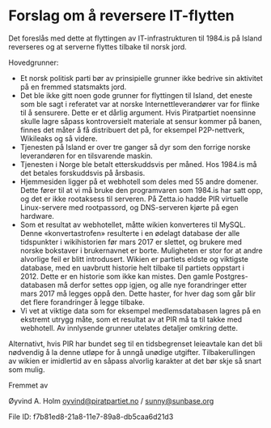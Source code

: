 Forslag om å reversere IT-flytten
=================================

Det foreslås med dette at flyttingen av IT-infrastrukturen til 1984.is
på Island reverseres og at serverne flyttes tilbake til norsk jord.

Hovedgrunner:

* Et norsk politisk parti bør av prinsipielle grunner ikke bedrive sin
  aktivitet på en fremmed statsmakts jord.
* Det ble ikke gitt noen gode grunner for flyttingen til Island, det
  eneste som ble sagt i referatet var at norske Internettleverandører
  var for flinke til å sensurere. Dette er et dårlig argument. Hvis
  Piratpartiet noensinne skulle lagre såpass kontroversielt materiale at
  sensur kommer på banen, finnes det måter å få distribuert det på, for
  eksempel P2P-nettverk, Wikileaks og så videre.
* Tjenesten på Island er over tre ganger så dyr som den forrige norske
  leverandøren for en tilsvarende maskin.
* Tjenesten i Norge ble betalt etterskuddsvis per måned. Hos 1984.is må
  det betales forskuddsvis på årsbasis.
* Hjemmesiden ligger på et webhotell som deles med 55 andre domener.
  Dette fører til at vi må bruke den programvaren som 1984.is har satt
  opp, og det er ikke rootaksess til serveren. På Zetta.io hadde PIR
  virtuelle Linux-servere med rootpassord, og DNS-serveren kjørte på
  egen hardware.
* Som et resultat av webhotellet, måtte wikien konverteres til MySQL.
  Denne «konvertastrofen» resulterte i en ødelagt database der alle
  tidspunkter i wikihistorien før mars 2017 er slettet, og brukere med
  norske bokstaver i brukernavnet er borte. Muligheten er stor for at
  andre alvorlige feil er blitt introdusert. Wikien er partiets eldste
  og viktigste database, med en uavbrutt historie helt tilbake til
  partiets oppstart i 2012. Dette er en historie som ikke kan mistes.
  Den gamle Postgres-databasen må derfor settes opp igjen, og alle nye
  forandringer etter mars 2017 må legges oppå den. Dette haster, for
  hver dag som går blir det flere forandringer å legge tilbake.
* Vi vet at viktige data som for eksempel medlemsdatabasen lagres på en
  ekstremt utrygg måte, som et resultat av at PIR må ta til takke med
  webhotell. Av innlysende grunner utelates detaljer omkring dette.

Alternativt, hvis PIR har bundet seg til en tidsbegrenset leieavtale kan
det bli nødvendig å la denne utløpe for å unngå unødige utgifter.
Tilbakerullingen av wikien er imidlertid av en såpass alvorlig karakter
at det bør skje så snart som mulig.

Fremmet av

Øyvind A. Holm <oyvind@piratpartiet.no> / <sunny@sunbase.org>

File ID: f7b81ed8-21a8-11e7-89a8-db5caa6d21d3
